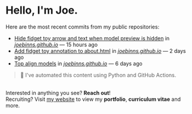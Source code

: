 # Hello, I'm Joe.
Here are the most recent commits from my public repositories:<br>
<!--activity_section_start-->
- [Hide fidget toy arrow and text when model preview is hidden](https://github.com/joebinns/joebinns.github.io/commit/ee9b758cb81c707e5b7164dbb16814c223cf60fd) in [*joebinns.github.io*](https://github.com/joebinns/joebinns.github.io) — 15 hours ago
- [Add fidget toy annotation to about.html](https://github.com/joebinns/joebinns.github.io/commit/1ecce69b9db15da960151f4b7de5ea66286e0287) in [*joebinns.github.io*](https://github.com/joebinns/joebinns.github.io) — 2 days ago
- [Top align models](https://github.com/joebinns/joebinns.github.io/commit/03ee68cd3f221f2442dc5a2f58300f3c647f571d) in [*joebinns.github.io*](https://github.com/joebinns/joebinns.github.io) — 6 days ago
<!--activity_section_end-->
> 🚀 I've automated this content using Python  and GitHub Actions.

<br>Interested in anything you see? **Reach out**!<br>
Recruiting? Visit [my website](https://joebinns.com/) to view my **portfolio**, **curriculum vitae** and more.
